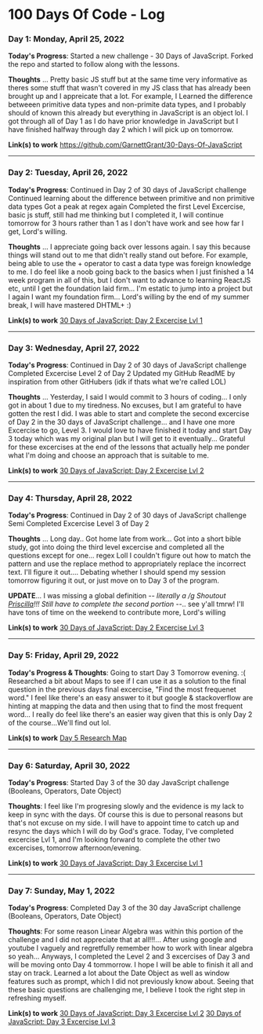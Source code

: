 # 100 Days Of Code - Log

### Day 1: Monday, April 25, 2022

**Today's Progress**: 
Started a new challenge - 30 Days of JavaScript.
Forked the repo and started to follow along with the lessons.


**Thoughts** ...
Pretty basic JS stuff but at the same time very informative as theres some stuff that wasn't covered in my JS class that has already been brought up and I appreicate that a lot. 
For example, I Learned the difference betweeen primitive data types and non-primite data types, and I probably should of known this already but everything in JavaScript is an object lol.
I got through all of Day 1 as I do have prior knowledge in JavaScript but I have finished halfway through day 2 which I will pick up on tomorrow. 


**Link(s) to work**
https://github.com/GarnettGrant/30-Days-Of-JavaScript
<hr>

### Day 2: Tuesday, April 26, 2022

**Today's Progress**: 
Continued in Day 2 of 30 days of JavaScript challenge
Continued learning about the difference between primitive and non primitive data types
Got a peak at regex again
Completed the first Level Excercise, basic js stuff, still had me thinking but I completed it, I will continue tomorrow for 3 hours rather than 1 as I don't have work and see how far I get, Lord's willing. 

**Thoughts** ...
I appreciate going back over lessons again. I say this because things will stand out to me that didn't really stand out before. For example, being able to use the + operator to cast a data type was foreign knowledge to me. I do feel like a noob going back to the basics when I just finished a 14 week program in all of this, but I don't want to advance to learning ReactJS etc, until I get the foundation laid firm... I'm estatic to jump into a project but I again I want my foundation firm... Lord's willing by the end of my summer break, I will have mastered DHTML+ :)

**Link(s) to work**
<a href="https://github.com/GarnettGrant/30-Days-Of-JavaScript/blob/master/02_Day_Data_types/excerciseLvl1.js">30 Days of JavaScript: Day 2 Excercise Lvl 1</a>

<hr>
<h3>Day 3: Wednesday, April 27, 2022</h3>

**Today's Progress**: 
Continued in Day 2 of 30 days of JavaScript challenge
Completed Excercise Level 2 of Day 2 
Updated my GitHub ReadME by inspiration from other GitHubers (idk if thats what we're called LOL)

**Thoughts** ...
Yesterday, I said I would commit to 3 hours of coding... I only got in about 1 due to my tiredness. No excuses, but I am grateful to have gotten the rest I did. I was able to start and complete the second excercise of Day 2 in the 30 days of JavaScript challenge... and I have one more Excercise to go, Level 3. I would love to have finished it today and start Day 3 today which was my original plan but I will get to it eventually... Grateful for these excercises at the end of the lessons that actually help me ponder what I'm doing and choose an approach that is suitable to me.

**Link(s) to work**
<a href="https://github.com/GarnettGrant/30-Days-Of-JavaScript/blob/master/02_Day_Data_types/excerciseLvl2.js">30 Days of JavaScript: Day 2 Excercise Lvl 2</a>

<hr>
<h3>Day 4: Thursday, April 28, 2022</h3>

**Today's Progress**: 
Continued in Day 2 of 30 days of JavaScript challenge
Semi Completed Excercise Level 3 of Day 2

**Thoughts** ...
Long day.. Got home late from work... Got into a short bible study, got into doing the third level excercise and completed all the questions except for one... regex Loll I couldn't figure out how to match the pattern and use the replace method to appropriately replace the incorrect text. I'll figure it out.... Debating whether I should spend my session tomorrow figuring it out, or just move on to Day 3 of the program.

**UPDATE**...
I was missing a global definition -_- literally a /g
Shoutout <a href="https://github.com/PriscillaBakradze">Priscilla</a>!!!
Still have to complete the second portion -_-.. see y'all tmrw! I'll have tons of time on the weekend to contribute more, Lord's willing

**Link(s) to work**
<a href="https://github.com/GarnettGrant/30-Days-Of-JavaScript/blob/master/02_Day_Data_types/excerciseLvl3.js">30 Days of JavaScript: Day 2 Excercise Lvl 3</a>

<hr>
<h3>Day 5: Friday, April 29, 2022</h3>

**Today's Progress & Thoughts**: 
Going to start Day 3 Tomorrow evening. :( Researched a bit about Maps to see if I can use it as a solution to the final question in the previous days final excercise, "Find the most frequenet word." I feel like there's an easy answer to it but google & stackoverflow are hinting at mapping the data and then using that to find the most frequent word... I really do feel like there's an easier way given that this is only Day 2 of the course...We'll find out lol.

**Link(s) to work**
<a href="https://github.com/GarnettGrant/diliGentt-100-days-of-code/blob/main/day5research.md">Day 5 Research Map</a>

<hr>
<h3>Day 6: Saturday, April 30, 2022</h3>

**Today's Progress**: 
Started Day 3 of the 30 day JavaScript challenge (Booleans, Operators, Date Object)

**Thoughts**:
I feel like I'm progresing slowly and the evidence is my lack to keep in sync with the days. Of course this is due to personal reasons but that's not excuse on my side. I will have to appoint time to catch up and resync the days which I will do by God's grace. Today, I've completed excercise Lvl 1, and I'm looking forward to complete the other two excercises, tomorrow afternoon/evening. 

**Link(s) to work**
<a href="https://github.com/GarnettGrant/30-Days-Of-JavaScript/blob/master/03_Day_Booleans_operators_date/excerciseLvl1.js">30 Days of JavaScript: Day 3 Excercise Lvl 1</a>

<hr>
<h3>Day 7: Sunday, May 1, 2022</h3>

**Today's Progress**: 
Completed Day 3 of the 30 day JavaScript challenge (Booleans, Operators, Date Object)

**Thoughts**:
For some reason Linear Algebra was within this portion of the challenge and I did not appreciate that at all!!!... After using google and youtube I vaguely and regretfully remember how to work with linear algebra so yeah... Anyways, I completed the Level 2 and 3 excercises of Day 3 and will be moving onto Day 4 tommorrow. I hope I will be able to finish it all and stay on track. Learned a lot about the Date Object as well as window features such as prompt, which I did not previously know about. Seeing that these basic questions are challenging me, I believe I took the right step in refreshing myself. 

**Link(s) to work**
<a href="https://github.com/GarnettGrant/30-Days-Of-JavaScript/blob/master/03_Day_Booleans_operators_date/excerciseLvl2.js">30 Days of JavaScript: Day 3 Excercise Lvl 2</a>
<a href="https://github.com/GarnettGrant/30-Days-Of-JavaScript/blob/master/03_Day_Booleans_operators_date/excerciseLvl3.js">30 Days of JavaScript: Day 3 Excercise Lvl 3</a>
